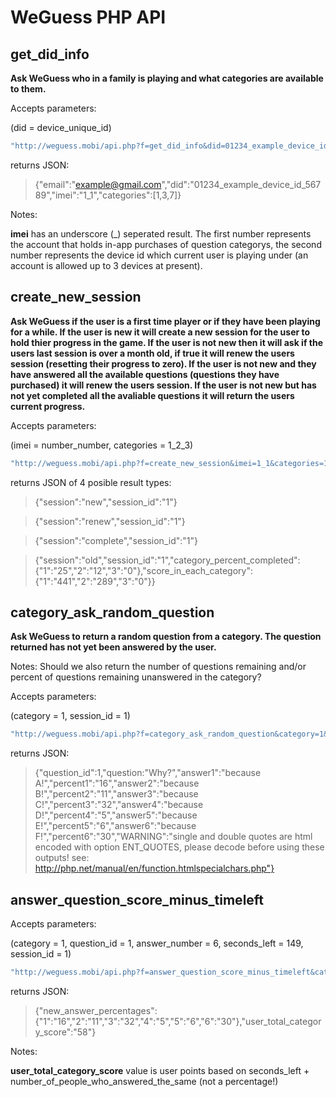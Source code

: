 WeGuess PHP API
===============


get_did_info
------------

**Ask WeGuess who in a family is playing and what categories are available to them.**


Accepts parameters:


(did = device_unique_id)


```javascript
"http://weguess.mobi/api.php?f=get_did_info&did=01234_example_device_id_56789"
```

returns JSON:

> {"email":"example@gmail.com","did":"01234_example_device_id_56789","imei":"1_1","categories":[1,3,7]}

Notes: 

**imei** has an underscore (_) seperated result. The first number represents the account that holds in-app purchases of question categorys, the second number represents the device id which current user is playing under (an account is allowed up to 3 devices at present).






create_new_session
------------------

**Ask WeGuess if the user is a first time player or if they have been playing for a while. If the user is new it will create a new session for the user to hold thier progress in the game. If the user is not new then it will ask if the users last session is over a month old, if true it will renew the users session (resetting their progress to zero). If the user is not new and they have answered all the available questions (questions they have purchased) it will renew the users session. If the user is not new but has not yet completed all the avaliable questions it will return the users current progress.**


Accepts parameters:


(imei = number_number, categories = 1_2_3)


```javascript
"http://weguess.mobi/api.php?f=create_new_session&imei=1_1&categories=1_2_3"
```

returns JSON of 4 posible result types:

> {"session":"new","session_id":"1"}

> {"session":"renew","session_id":"1"}

> {"session":"complete","session_id":"1"}

> {"session":"old","session_id":"1","category_percent_completed":{"1":"25","2":"12","3":"0"},"score_in_each_category":{"1":"441","2":"289","3":"0"}}





category_ask_random_question
----------------------------

**Ask WeGuess to return a random question from a category. The question returned has not yet been answered by the user.**

Notes: Should we also return the number of questions remaining and/or percent of questions remaining unanswered in the category?


Accepts parameters:


(category = 1, session_id = 1)


```javascript
"http://weguess.mobi/api.php?f=category_ask_random_question&category=1&session_id=1"
```

returns JSON:


> {"question_id":1,"question:"Why?","answer1":"because A!","percent1":"16","answer2":"because B!","percent2":"11","answer3":"because C!","percent3":"32","answer4":"because D!","percent4":"5","answer5":"because E!","percent5":"6","answer6":"because F!","percent6":"30","WARNING":"single and double quotes are html encoded with option ENT_QUOTES, please decode before using these outputs! see: http://php.net/manual/en/function.htmlspecialchars.php"}




answer_question_score_minus_timeleft
------------------------------------


Accepts parameters:

(category = 1, question_id = 1, answer_number = 6, seconds_left = 149, session_id = 1)


```javascript
"http://weguess.mobi/api.php?f=answer_question_score_minus_timeleft&category=1&question_id=1&answer_number=6&seconds_left=149&session_id=1"
```

returns JSON:

> {"new_answer_percentages":{"1":"16","2":"11","3":"32","4":"5","5":"6","6":"30"},"user_total_category_score":"58"}


Notes:

**user_total_category_score** value is user points based on seconds_left + number_of_people_who_answered_the_same (not a percentage!)
